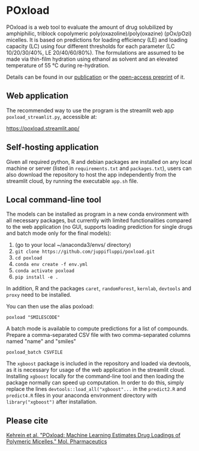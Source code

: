 # POxload

POxload is a web tool to evaluate the amount of drug solubilized by amphiphilic, triblock copolymeric poly(oxazoline)/poly(oxazine) (pOx/pOzi) micelles.
It is based on predictions for loading efficiency (LE) and loading capacity (LC) using four different thresholds for each parameter (LC 10/20/30/40%, LE 20/40/60/80%).
The formulations are assumed to be made via thin-film hydration using ethanol as solvent and an elevated temperature of 55 °C during re-hydration.

Details can be found in our [publication](https://pubs.acs.org/doi/10.1021/acs.molpharmaceut.4c00086) or the [open-access preprint](https://doi.org/10.26434/chemrxiv-2024-l5kvc) of it.

## Web application

The recommended way to use the program is the streamlit web app ```poxload_streamlit.py```, accessible at:

https://poxload.streamlit.app/

## Self-hosting application

Given all required python, R and debian packages are installed on any local machine or server (listed in ```requirements.txt``` and ```packages.txt```), users can also download the repository to host the app independently from the streamlit cloud, by running the executable ```app.sh``` file.

## Local command-line tool

The models can be installed as program in a new conda environment with all necessary packages, but currently with limited functionalities compared to the web application (no GUI, supports loading prediction for single drugs and batch mode only for the final models):

1. (go to your local ~/anaconda3/envs/ directory)
2. ```git clone https://github.com/juppifluppi/poxload.git```
3. ```cd poxload```
4. ```conda env create -f env.yml```
5. ```conda activate poxload```
6. ```pip install -e .```

In addition, R and the packages ```caret```, ```randomForest```, ```kernlab```, ```devtools``` and ```proxy``` need to be installed.

You can then use the alias poxload:
```
poxload "SMILESCODE" 
```

A batch mode is available to compute predictions for a list of compounds. Prepare a comma-separated CSV file with two comma-separated columns named "name" and "smiles"

```
poxload_batch CSVFILE 
```

The ```xgboost``` package is included in the repository and loaded via devtools, as it is necessary for usage of the web application in the streamlit cloud. Installing ```xgboost``` locally for the command-line tool and then loading the package normally can speed up computation. In order to do this, simply replace the lines ```devtools::load_all("xgboost"...``` in the ```predict2.R``` and ```predict4.R``` files in your anaconda environment directory with ```library("xgboost")``` after installation.

## Please cite

[Kehrein et al. "POxload: Machine Learning Estimates Drug Loadings of Polymeric Micelles." Mol. Pharmaceutics](https://pubs.acs.org/doi/10.1021/acs.molpharmaceut.4c00086)

